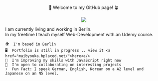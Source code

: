 <p align="center";>
    🌱 Welcome to my GitHub page! 🪴<br><br>
    <img src="https://media.tenor.com/BoXmKLgSMOYAAAAi/flowers-pixel-art.gif">
</p>
<p align="center; display: inline-block; text-align: left;">I am currently living and working in Berlin.<br>
In my freetime I teach myself Web-Development with an Udemy course.

    🌍  I'm based in Berlin
    🖥️  Portfolio is still in progress .. view it <a href="maibyouka.bplaced.net/">here<a/>
    🧠  I'm improving my skills with JavaScript right now
    🤝  I'm open to collaborating on interesting projects
    ⚡  Fun Fact: I speak German, English, Korean on a A2 level and Japanese on an N5 level. 
</p>
